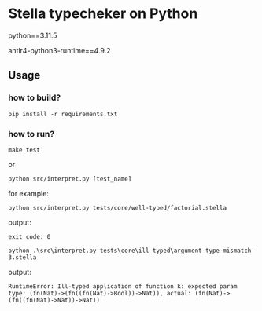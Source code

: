 # Stella typecheker on Python
python==3.11.5

antlr4-python3-runtime==4.9.2

## Usage

### how to build?

`pip install -r requirements.txt`

### how to run?

`make test`

or 

`python src/interpret.py [test_name]`

for example:

`python src/interpret.py tests/core/well-typed/factorial.stella`

output:
```
exit code: 0
```

`python .\src\interpret.py tests\core\ill-typed\argument-type-mismatch-3.stella`

output:
```
RuntimeError: Ill-typed application of function k: expected param type: (fn(Nat)->(fn((fn(Nat)->Bool))->Nat)), actual: (fn(Nat)->(fn((fn(Nat)->Nat))->Nat))
```